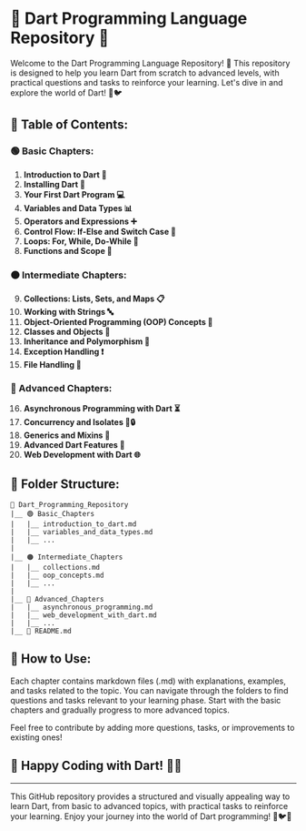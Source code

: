
# 🎯 Dart Programming Language Repository 🚀

Welcome to the Dart Programming Language Repository! 🌟 This repository is designed to help you learn Dart from scratch to advanced levels, with practical questions and tasks to reinforce your learning. Let's dive in and explore the world of Dart! 🎯🐦

## 📘 Table of Contents:

### 🟢 Basic Chapters:
1. **Introduction to Dart 🚀**
2. **Installing Dart 🔧**
3. **Your First Dart Program 💻**
4. **Variables and Data Types 📊**
5. **Operators and Expressions ➕**
6. **Control Flow: If-Else and Switch Case 🔄**
7. **Loops: For, While, Do-While 🔁**
8. **Functions and Scope 🎯**

### 🟠 Intermediate Chapters:
9. **Collections: Lists, Sets, and Maps 📋**
10. **Working with Strings 🔤**
11. **Object-Oriented Programming (OOP) Concepts 🧱**
12. **Classes and Objects 💼**
13. **Inheritance and Polymorphism 🔄**
14. **Exception Handling ❗**
15. **File Handling 📂**

### 🔵 Advanced Chapters:
16. **Asynchronous Programming with Dart ⏳**
17. **Concurrency and Isolates 🔄🔒**
18. **Generics and Mixins 🧬**
19. **Advanced Dart Features 🚀**
20. **Web Development with Dart 🌐**

## 📁 Folder Structure:

```
📁 Dart_Programming_Repository
|__ 🟢 Basic_Chapters
|   |__ introduction_to_dart.md
|   |__ variables_and_data_types.md
|   |__ ...
|
|__ 🟠 Intermediate_Chapters
|   |__ collections.md
|   |__ oop_concepts.md
|   |__ ...
|
|__ 🔵 Advanced_Chapters
|   |__ asynchronous_programming.md
|   |__ web_development_with_dart.md
|   |__ ...
|__ 📄 README.md
```

## 📝 How to Use:

Each chapter contains markdown files (.md) with explanations, examples, and tasks related to the topic. You can navigate through the folders to find questions and tasks relevant to your learning phase. Start with the basic chapters and gradually progress to more advanced topics.

Feel free to contribute by adding more questions, tasks, or improvements to existing ones!

## 🎉 Happy Coding with Dart! 🌟🚀

---

This GitHub repository provides a structured and visually appealing way to learn Dart, from basic to advanced topics, with practical tasks to reinforce your learning. Enjoy your journey into the world of Dart programming! 🎯🐦🚀
